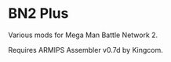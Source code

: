 BN2 Plus
========

Various mods for Mega Man Battle Network 2.

Requires ARMIPS Assembler v0.7d by Kingcom.